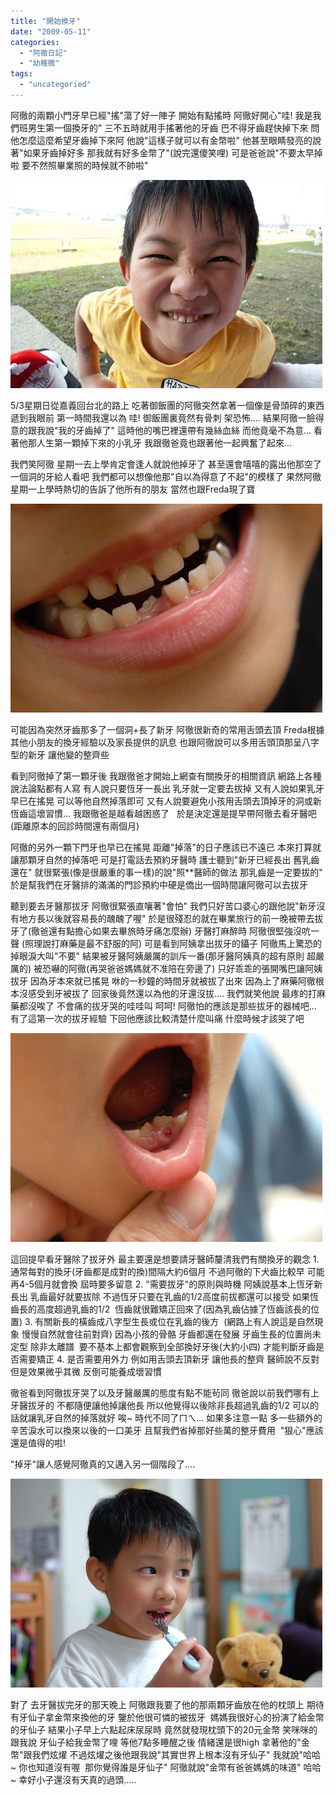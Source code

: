 ```yaml
---
title: "開始換牙"
date: "2009-05-11"
categories: 
  - "阿徹日記"
  - "幼稚徹"
tags: 
  - "uncategoried"
---
```


阿徹的兩顆小門牙早已經"搖"蕩了好一陣子 開始有點搖時 阿徹好開心"哇! 我是我們班男生第一個換牙的" 三不五時就用手搖著他的牙齒 巴不得牙齒趕快掉下來 問他怎麼這麼希望牙齒掉下來阿 他說"這樣子就可以有金幣啦" 他甚至眼睛發亮的說著"如果牙齒掉好多 那我就有好多金幣了"(說完還傻笑哩) 可是爸爸說"不要太早掉啦 要不然照畢業照的時候就不帥啦"

![](images/3520907366_7afefa443a.jpg) 

5/3星期日從嘉義回台北的路上 吃著御飯團的阿徹突然拿著一個像是骨頭碎的東西遞到我眼前 第一時間我還以為 哇! 御飯團裏竟然有骨刺 架恐怖…. 結果阿徹一臉得意的跟我說"我的牙齒掉了" 這時他的嘴巴裡還帶有幾絲血絲 而他竟毫不為意… 看著他那人生第一顆掉下來的小乳牙 我跟徹爸竟也跟著他一起興奮了起來…

我們笑阿徹 星期一去上學肯定會逢人就說他掉牙了 甚至還會嘻嘻的露出他那空了一個洞的牙給人看吧 我們都可以想像他那"自以為得意了不起"的模樣了 果然阿徹星期一上學時熱切的告訴了他所有的朋友 當然也跟Freda現了寶

![](images/3521022248_465e9ef03c.jpg)

可能因為突然牙齒那多了一個洞+長了新牙 阿徹很新奇的常用舌頭去頂 Freda根據其他小朋友的換牙經驗以及家長提供的訊息 也跟阿徹說可以多用舌頭頂那呈八字型的新牙 讓他變的整齊些

看到阿徹掉了第一顆牙後 我跟徹爸才開始上網查有關換牙的相關資訊 網路上各種說法論點都有人寫 有人說只要恆牙一長出 乳牙就一定要去拔掉 又有人說如果乳牙早已在搖晃 可以等他自然掉落即可 又有人說要避免小孩用舌頭去頂掉牙的洞或新恆齒這壞習慣... 我跟徹爸是越看越困惑了   於是決定還是提早帶阿徹去看牙醫吧 (距離原本的回診時間還有兩個月)

阿徹的另外一顆下門牙也早已在搖晃 距離"掉落"的日子應該已不遠已 本來打算就讓那顆牙自然的掉落吧 可是打電話去預約牙醫時 護士聽到"新牙已經長出 舊乳齒還在" 就很緊張(像是很嚴重的事一樣)的說"照\*\*醫師的做法 那乳齒是一定要拔的" 於是幫我們在牙醫排的滿滿的門診預約中硬是僑出一個時間讓阿徹可以去拔牙

聽到要去牙醫那拔牙 阿徹很緊張直嚷著"會怕" 我們只好苦口婆心的跟他說"新牙沒有地方長以後就容易長的醜醜了喔" 於是很殘忍的就在畢業旅行的前一晚被帶去拔牙了(徹爸還有點擔心如果去畢旅時牙痛怎麼辦) 牙醫打麻醉時 阿徹很堅強沒吭一聲 (照理說打麻藥是最不舒服的阿) 可是看到阿姨拿出拔牙的鑷子 阿徹馬上驚恐的掉眼淚大叫"不要" 結果被牙醫阿姨嚴厲的訓斥一番(那牙醫阿姨真的超有原則 超嚴厲的) 被恐嚇的阿徹(再哭爸爸媽媽就不准陪在旁邊了) 只好乖乖的張開嘴巴讓阿姨拔牙 因為牙本來就已搖晃 咻的一秒鐘的時間牙就被拔了出來 因為上了麻藥阿徹根本沒感受到牙被拔了 回家後竟然還以為他的牙還沒拔.... 我們就笑他說 最疼的打麻藥都沒唉了 不會痛的拔牙哭的哇哇叫 呵呵! 阿徹怕的應該是那些拔牙的器械吧... 有了這第一次的拔牙經驗 下回他應該比較清楚什麼叫痛 什麼時候才該哭了吧

![](images/3521021828_9ffa67d03f.jpg)

這回提早看牙醫除了拔牙外 最主要還是想要請牙醫師釐清我們有關換牙的觀念 1. 通常每對的換牙(牙齒都是成對的換)間隔大約6個月 不過阿徹的下犬齒比較早 可能再4-5個月就會換 屆時要多留意 2. "需要拔牙"的原則與時機 阿姨說基本上恆牙新長出 乳齒最好就要拔除 不過恆牙只要在乳齒的1/2高度前拔都還可以接受 如果恆齒長的高度超過乳齒的1/2  恆齒就很難矯正回來了(因為乳齒佔據了恆齒該長的位置) 3. 有關新長的橫齒成八字型生長或位在乳齒的後方  (網路上有人說這是自然現象 慢慢自然就會往前對齊) 因為小孩的骨骼 牙齒都還在發展 牙齒生長的位置尚未定型 除非太離譜  要不基本上都會觀察到全部換好牙後(大約小四) 才能判斷牙齒是否需要矯正 4. 是否需要用外力 例如用舌頭去頂新牙 讓他長的整齊 醫師說不反對 但是效果微乎其微 反倒可能養成壞習慣

徹爸看到阿徹拔牙哭了以及牙醫嚴厲的態度有點不能茍同 徹爸說以前我們哪有上牙醫拔牙的 不都隨便讓他掉讓他長 所以他覺得以後除非長超過乳齒的1/2 可以的話就讓乳牙自然的掉落就好 唉~ 時代不同了ㄇㄟ... 如果多注意一點 多一些額外的辛苦淚水可以換來以後的一口美牙 且幫我們省掉那好些萬的整牙費用  "狠心"應該還是值得的啦!

"掉牙"讓人感覺阿徹真的又邁入另一個階段了....

![](images/3502291133_a554ea15e4.jpg)

對了 去牙醫拔完牙的那天晚上 阿徹跟我要了他的那兩顆牙齒放在他的枕頭上 期待有牙仙子拿金幣來換他的牙 鑒於他很可憐的被拔牙  媽媽我很好心的扮演了給金幣的牙仙子 結果小子早上六點起床尿尿時 竟然就發現枕頭下的20元金幣 笑咪咪的跟我說 牙仙子給我金幣了哩 等他7點多睡醒之後 情緒還是很high 拿著他的"金幣"跟我們炫燿 不過炫燿之後他跟我說"其實世界上根本沒有牙仙子" 我就說"哈哈~ 你也知道沒有喔  那你覺得誰是牙仙子" 阿徹就說"金幣有爸爸媽媽的味道" 哈哈~ 幸好小子還沒有天真的過頭.....
